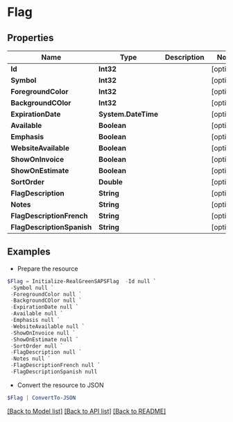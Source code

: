 # Flag
## Properties

Name | Type | Description | Notes
------------ | ------------- | ------------- | -------------
**Id** | **Int32** |  | [optional] 
**Symbol** | **Int32** |  | [optional] 
**ForegroundColor** | **Int32** |  | [optional] 
**BackgroundCOlor** | **Int32** |  | [optional] 
**ExpirationDate** | **System.DateTime** |  | [optional] 
**Available** | **Boolean** |  | [optional] 
**Emphasis** | **Boolean** |  | [optional] 
**WebsiteAvailable** | **Boolean** |  | [optional] 
**ShowOnInvoice** | **Boolean** |  | [optional] 
**ShowOnEstimate** | **Boolean** |  | [optional] 
**SortOrder** | **Double** |  | [optional] 
**FlagDescription** | **String** |  | [optional] 
**Notes** | **String** |  | [optional] 
**FlagDescriptionFrench** | **String** |  | [optional] 
**FlagDescriptionSpanish** | **String** |  | [optional] 

## Examples

- Prepare the resource
```powershell
$Flag = Initialize-RealGreenSAPSFlag  -Id null `
 -Symbol null `
 -ForegroundColor null `
 -BackgroundCOlor null `
 -ExpirationDate null `
 -Available null `
 -Emphasis null `
 -WebsiteAvailable null `
 -ShowOnInvoice null `
 -ShowOnEstimate null `
 -SortOrder null `
 -FlagDescription null `
 -Notes null `
 -FlagDescriptionFrench null `
 -FlagDescriptionSpanish null
```

- Convert the resource to JSON
```powershell
$Flag | ConvertTo-JSON
```

[[Back to Model list]](../README.md#documentation-for-models) [[Back to API list]](../README.md#documentation-for-api-endpoints) [[Back to README]](../README.md)

